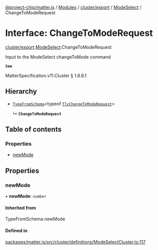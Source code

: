 [@project-chip/matter.js](../README.md) / [Modules](../modules.md) / [cluster/export](../modules/cluster_export.md) / [ModeSelect](../modules/cluster_export.ModeSelect.md) / ChangeToModeRequest

# Interface: ChangeToModeRequest

[cluster/export](../modules/cluster_export.md).[ModeSelect](../modules/cluster_export.ModeSelect.md).ChangeToModeRequest

Input to the ModeSelect changeToMode command

**`See`**

MatterSpecification.v11.Cluster § 1.8.6.1

## Hierarchy

- [`TypeFromSchema`](../modules/tlv_export.md#typefromschema)\<typeof [`TlvChangeToModeRequest`](../modules/cluster_export.ModeSelect.md#tlvchangetomoderequest)\>

  ↳ **`ChangeToModeRequest`**

## Table of contents

### Properties

- [newMode](cluster_export.ModeSelect.ChangeToModeRequest.md#newmode)

## Properties

### newMode

• **newMode**: `number`

#### Inherited from

TypeFromSchema.newMode

#### Defined in

[packages/matter.js/src/cluster/definitions/ModeSelectCluster.ts:117](https://github.com/project-chip/matter.js/blob/0c058ae17fdba4c0b89b8b13c309011d51782299/packages/matter.js/src/cluster/definitions/ModeSelectCluster.ts#L117)

